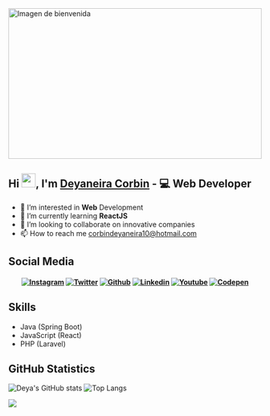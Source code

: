 <img src="https://tenor.com/view/ninjala-jane-hacker-hacking-computer-gif-20337624.gif" alt="Imagen de bienvenida" width="100%" height="300px" />

## Hi <img src="https://media.giphy.com/media/hvRJCLFzcasrR4ia7z/giphy.gif" width="28">, I'm [Deyaneira Corbin](https://www.instagram.com/deya_codes/) - 💻 Web Developer

- 👀 I’m interested in **Web** Development
- 🌱 I’m currently learning **ReactJS**
- 💞️ I’m looking to collaborate on innovative companies
- 📫 How to reach me corbindeyaneira10@hotmail.com

## Social Media                                                                                                                         
<h4 align="center">
  
[![Instagram](https://img.shields.io/badge/-Instagram-red?style=for-the-badge&logo=Instagram&logoColor=white&link=https://instagram.com/deya_codes/)](https://www.instagram.com/deya_codes/)
[![Twitter](https://img.shields.io/badge/-Twitter-blue?style=for-the-badge&logo=Twitter&logoColor=white&link=https:/www.twitter.com/deyacodes/)](https:/www.twitter.com/deyacodes/)
 [![Github](https://img.shields.io/badge/-Github-black?style=for-the-badge&logo=Github&logoColor=white&link=https://github.com/deyacodes/)](https://www.github.com/deyacodes/)
[![Linkedin](https://img.shields.io/badge/-Linkedin-blue?style=for-the-badge&logo=Linkedin&logoColor=white&link=https://www.linkedin.com/in/deyaneira-corbin-62b886220/)](https://www.linkedin.com/in/deyaneira-corbin-62b886220/)
[![Youtube](https://img.shields.io/badge/-Youtube-red?style=for-the-badge&logo=Youtube&logoColor=white&link=https:/www.twitter.com/deya_codes/)](https:/www.youtube.com/channel/deyacodes)
[![Codepen](https://img.shields.io/badge/-Codepen-black?style=for-the-badge&logo=Codepen&logoColor=white&link=https://codepen.io/deyacodes/)](https://www.codepen.io/deyacodes/)

</h4>

## Skills
- Java (Spring Boot)
- JavaScript (React)
- PHP (Laravel)

## GitHub Statistics
![Deya's GitHub stats](https://github-readme-stats.vercel.app/api?username=deyacodes&show_icons=true&theme=radical)
![Top Langs](https://github-readme-stats.vercel.app/api/top-langs/?username=deyacodes)


![](https://github.com/deyacodes/deyacodes/github-contribution-grid-snake.gif)

